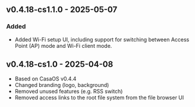 ## v0.4.18-cs1.1.0 - 2025-05-07
### Added
- Added Wi-Fi setup UI, including support for switching between Access Point (AP) mode and Wi-Fi client mode.

## v0.4.18-cs1.0 - 2025-04-08
- Based on CasaOS v0.4.4
- Changed branding (logo, background)
- Removed unused features (e.g. RSS switch)
- Removed access links to the root file system from the file browser UI